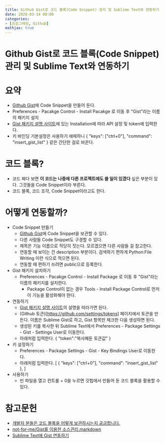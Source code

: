 ```yaml
---
title: Github Gist로 코드 블록(Code Snippet) 관리 및 Sublime Text와 연동하기
date: 2020-03-14 00:00
categories:
- [프로그래밍, Github]
mathjax: true
---
```


# Github Gist로 코드 블록(Code Snippet) 관리 및 Sublime Text와 연동하기

# 요약
* [Github Gist](https://gist.github.com/)에 Code Snippet을 만들어 둔다.
* Preferences - Pacakge Control - Install Pacakge 로 이동 후 "Gist"라는 이름의 패키지 설치
* [Gist 패키지 설명 사이트](https://github.com/condemil/Gist#generating-access-token)에 있는 Installation에 따라 API 설정 및 token에 입력한다.
* 키 바인딩 기본설정은 사용하기 애매하니 { "keys": ["ctrl+0"], "command": "insert_gist_list" } 같은 간단한 걸로 바꾼다.

# 코드 블록?
* 코드 짜다 보면 **이 코드는 나중에 다른 프로젝트에도 쓸 일이 있겠다** 싶은 부분이 있다. 그것들을 Code Snippet이라 부른다.
* 코드 블록, 코드 조각, Code Snippet이라고도 한다.

# 어떻게 연동할까?
* Code Snippet 만들기
    * [Github Gist](https://gist.github.com/)에 Code Snippet을 보관할 수 있다.
    * 다른 사람들 Code Snippet도 구경할 수 있다.
    * 제목은 기능 이름으로 적당히 짓는다. 모르겠으면 다른 사람들 걸 참고한다.
    * 연동할 때 보이는 건 description 부분이다. 검색하기 편하게 Python:File Writing 이런 식으로 적으면 된다.
    * 연동할 때 편하기 쓰려면 public으로 등록한다.
* Gist 패키지 설치하기
    * Preferences - Pacakge Control - Install Package 로 이동 후 "Gist"라는 이름의 패키지를 설치한다.
        * Package Control이 없는 경우 Tools - Install Package Control로 먼저 이 기능을 활성화해야 한다.
* 연동하기
    * [Gist 패키지 설명 사이트](https://github.com/condemil/Gist#generating-access-token)의 설명을 따라가면 된다.
    * (Github 토큰)[https://github.com/settings/tokens] 페이지에서 토큰을 만든다. 이름은 Sublime Gist로 하고, Gist 항목만 체크한 다음 생성하면 된다.
    * 생성된 키를 복사한 뒤 Sublime Text에서 Preferences - Package Settings - Gist - Settings User로 이동한다.
    * 아래처럼 입력한다.
    {
    "token":"복사해둔 토큰값"
    }
* 키 설정하기
    * Preferences - Package Settings - Gist - Key Bindings User로 이동한다.
    * 아래처럼 입력한다.
    [
    { "keys": ["ctrl+0"], "command": "insert_gist_list" },
    ]
* 사용하기
    * 빈 파일을 열고 컨트롤 + 0을 누르면 깃헙에서 만들어 둔 코드 블록을 활용할 수 있다.

# 참고문헌
* [개발자 분들은 코드 블록을 어떻게 보관하시는지 궁금합니다.](https://kin.naver.com/qna/detail.nhn?d1id=1&dirId=104&docId=349836240&ref=me1lnk&scrollTo=answer2)
* [not-for-me/Gist를 이용한 소스관리.markdown](https://gist.github.com/not-for-me/9852928)
* [Sublime Text에 Gist 연동하기](https://www.youtube.com/watch?time_continue=196&v=3cdkYdzgXLc&feature=emb_title)
